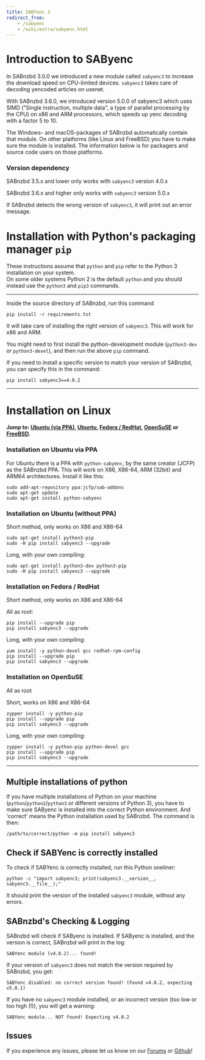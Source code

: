 ```yaml
---
title: SABYenc 3
redirect_from:
    - /sabyenc
    - /wiki/extra/sabyenc.html
---
```


# Introduction to SAByenc

In SABnzbd 3.0.0 we introduced a new module called `sabyenc3` to increase the download speed on CPU-limited devices. `sabyenc3` takes care of decoding yencoded articles on usenet.

With SABnzbd 3.6.0, we introduced version 5.0.0 of sabyenc3 which uses SIMD ("Single instruction, multiple data", a type of parallel processing by the CPU) on x86 and ARM processors, which speeds up yenc decoding with a factor 5 to 10.

The Windows- and macOS-packages of SABnzbd automatically contain that module. On other platforms (like Linux and FreeBSD) you have to make sure the module is installed. The information below is for packagers and source code users on those platforms.

### Version dependency

SABnzbd 3.5.x and lower only works with `sabyenc3` version 4.0.x

SABnzbd 3.6.x and higher only works with `sabyenc3` version 5.0.x

If SABnzbd detects the wrong version of `sabyenc3`, it will print out an error message.
    
# Installation with Python's packaging manager `pip` 

<div class="alert alert-warning">
    These instructions assume that <code>python</code> and <code>pip</code> refer to the Python 3 installation on your system.<br>On some older systems Python 2 is the default <code>python</code> and you should instead use the <code>python3</code> and <code>pip3</code> commands.
</div>

<hr/>

Inside the source directory of SABnzbd, run this command

```
pip install -r requirements.txt
```

It will take care of installing the right version of `sabyenc3`. This will work for x86 and ARM.

You might need to first install the python-development module (`python3-dev` or `python3-devel`), and then run the above `pip` command.

If you need to install a specific version to match your version of SABnzbd, you can specify this in the command:

```
pip install sabyenc3==4.0.2
```

<hr/>


# Installation on Linux

**Jump to: [Ubuntu (via PPA)](#installation-on-ubuntu-via-ppa), [Ubuntu](#installation-on-ubuntu-without-ppa), [Fedora / RedHat](#installation-on-fedora--redhat), [OpenSuSE](#installation-on-opensuse) or [FreeBSD](#installation-on-freebsd).**

### Installation on Ubuntu via PPA

For Ubuntu there is a PPA with `python-sabyenc`, by the same creator (JCFP) as the SABnzbd PPA. This will work on X86, X86-64, ARM (32bit) and ARM64 architectures.
Install it like this:
```
sudo add-apt-repository ppa:jcfp/sab-addons
sudo apt-get update
sudo apt-get install python-sabyenc
```

### Installation on Ubuntu (without PPA)

Short method, only works on X86 and X86-64
```
sudo apt-get install python3-pip
sudo -H pip install sabyenc3 --upgrade
```

Long, with your own compiling:
```
sudo apt-get install python3-dev python3-pip
sudo -H pip install sabyenc3 --upgrade
```

### Installation on Fedora / RedHat

Short method, only works on X86 and X86-64

All as root:
```
pip install --upgrade pip
pip install sabyenc3 --upgrade
```

Long, with your own compiling:

```
yum install -y python-devel gcc redhat-rpm-config
pip install --upgrade pip
pip install sabyenc3 --upgrade
```

### Installation on OpenSuSE
All as root

Short, works on X86 and X86-64
```
zypper install -y python-pip
pip install --upgrade pip
pip install sabyenc3 --upgrade
```

Long, with your own compiling:

```
zypper install -y python-pip python-devel gcc
pip install --upgrade pip
pip install sabyenc3 --upgrade
```

<hr/>

## Multiple installations of python

If you have multiple installations of Python on your machine (<code>python</code>/<code>python2</code>/<code>python3</code> or different versions of Python 3), you have to make sure SAByenc is installed into the correct Python environment. And 'correct' means the Python installation used by SABnzbd. The command is then:

```
/path/to/correct/python -m pip install sabyenc3
```

## Check if SABYenc is correctly installed

To check if SABYenc is correctly installed, run this Python oneliner:
```
python -c "import sabyenc3; print(sabyenc3.__version__, sabyenc3.__file__);"
```
It should print the version of the installed `sabyenc3` module, without any errors.


## SABnzbd's Checking & Logging

SABnzbd will check if SAByenc is installed.
If SAByenc is installed, and the version is correct, SABnzbd will print in the log:

```
SABYenc module (v4.0.2)... found!
```

If your version of `sabyenc3` does not match the version required by SABnzbd, you get:
```
SABYenc disabled: no correct version found! (Found v4.0.2, expecting v5.0.1)
```

If you have no `sabyenc3` module installed, or an incorrect version (too low or too high (!)), you will get a warning:

```
SABYenc module... NOT found! Expecting v4.0.2
```

## Issues

If you experience any issues, please let us know on our [Forums](https://forums.sabnzbd.org/) or [Github](https://github.com/sabnzbd/sabnzbd/issues)!
